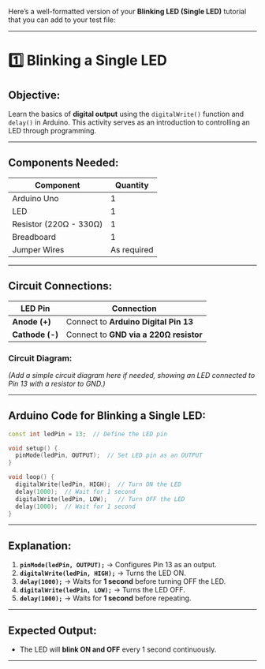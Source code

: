 Here’s a well-formatted version of your **Blinking LED (Single LED)** tutorial that you can add to your test file:

---

# **1️⃣ Blinking a Single LED**
## **Objective:**  
Learn the basics of **digital output** using the `digitalWrite()` function and `delay()` in Arduino. This activity serves as an introduction to controlling an LED through programming.

---

## **Components Needed:**  
| **Component** | **Quantity** |
|-------------|-------------|
| Arduino Uno | 1 |
| LED | 1 |
| Resistor (220Ω - 330Ω) | 1 |
| Breadboard | 1 |
| Jumper Wires | As required |

---

## **Circuit Connections:**  
| **LED Pin** | **Connection** |
|------------|--------------|
| **Anode (+)** | Connect to **Arduino Digital Pin 13** |
| **Cathode (-)** | Connect to **GND via a 220Ω resistor** |

### **Circuit Diagram:**
*(Add a simple circuit diagram here if needed, showing an LED connected to Pin 13 with a resistor to GND.)*

---

## **Arduino Code for Blinking a Single LED:**
```cpp
const int ledPin = 13;  // Define the LED pin

void setup() {
  pinMode(ledPin, OUTPUT);  // Set LED pin as an OUTPUT
}

void loop() {
  digitalWrite(ledPin, HIGH);  // Turn ON the LED
  delay(1000);  // Wait for 1 second
  digitalWrite(ledPin, LOW);   // Turn OFF the LED
  delay(1000);  // Wait for 1 second
}
```

---

## **Explanation:**
1. **`pinMode(ledPin, OUTPUT);`** → Configures Pin 13 as an output.
2. **`digitalWrite(ledPin, HIGH);`** → Turns the LED ON.
3. **`delay(1000);`** → Waits for **1 second** before turning OFF the LED.
4. **`digitalWrite(ledPin, LOW);`** → Turns the LED OFF.
5. **`delay(1000);`** → Waits for **1 second** before repeating.

---

## **Expected Output:**  
- The LED will **blink ON and OFF** every 1 second continuously.

---
